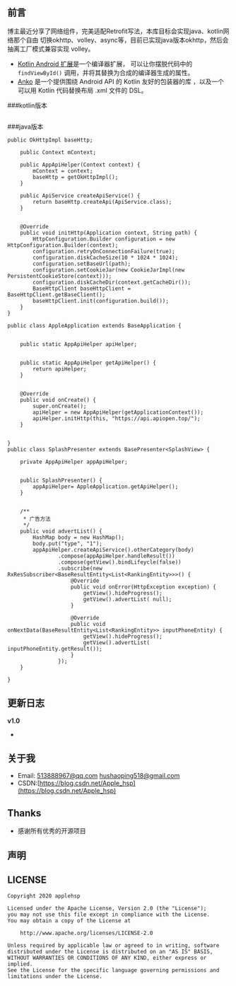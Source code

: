 ## 前言

  博主最近分享了网络组件，完美适配Retrofit写法，本库目标会实现java、kotlin网络那个自由
切换okhttp、volley、async等，目前已实现java版本okhttp，然后会抽离工厂模式兼容实现
volley。

- [Kotlin Android 扩展](https://www.kotlincn.net/docs/tutorials/android-plugin.html)是一个编译器扩展， 可以让你摆脱代码中的 `findViewById()` 调用，并将其替换为合成的编译器生成的属性。
- [Anko](http://github.com/kotlin/anko) 是一个提供围绕 Android API 的 Kotlin 友好的包装器的库 ，以及一个可以用 Kotlin 代码替换布局 .xml 文件的 DSL。


###kotlin版本
```

```

###java版本
```
public OkHttpImpl baseHttp;

    public Context mContext;

    public AppApiHelper(Context context) {
        mContext = context;
        baseHttp = getOkHttpImpl();
    }

    public ApiService createApiService() {
        return baseHttp.createApi(ApiService.class);
    }


    @Override
    public void initHttp(Application context, String path) {
        HttpConfiguration.Builder configuration = new HttpConfiguration.Builder(context);
        configuration.retryOnConnectionFailure(true);
        configuration.diskCacheSize(10 * 1024 * 1024);
        configuration.setBaseUrl(path);
        configuration.setCookieJar(new CookieJarImpl(new PersistentCookieStore(context)));
        configuration.diskCacheDir(context.getCacheDir());
        BaseHttpClient baseHttpClient = BaseHttpClient.getBaseClient();
        baseHttpClient.init(configuration.build());
    }
}

public class AppleApplication extends BaseApplication {


    public static AppApiHelper apiHelper;


    public static AppApiHelper getApiHelper() {
        return apiHelper;
    }


    @Override
    public void onCreate() {
        super.onCreate();
        apiHelper = new AppApiHelper(getApplicationContext());
        apiHelper.initHttp(this, "https://api.apiopen.top/");
    }


}
public class SplashPresenter extends BasePresenter<SplashView> {

    private AppApiHelper appApiHelper;


    public SplashPresenter() {
        appApiHelper= AppleApplication.getApiHelper();
    }


    /**
     * 广告方法
     */
    public void advertList() {
        HashMap body = new HashMap();
        body.put("type", "1");
        appApiHelper.createApiService().otherCategory(body)
                .compose(appApiHelper.handleResult())
                .compose(getView().bindLifeycle(false))
                .subscribe(new RxResSubscriber<BaseResultEntity<List<RankingEntity>>>() {
                    @Override
                    public void onError(HttpException exception) {
                        getView().hideProgress();
                        getView().advertList( null);
                    }

                    @Override
                    public void onNextData(BaseResultEntity<List<RankingEntity>> inputPhoneEntity) {
                        getView().hideProgress();
                        getView().advertList( inputPhoneEntity.getResult());
                    }
                });
    }

}
```
## 更新日志

**v1.0**

 - 

## 关于我

 - Email: 513888967@qq.com hushaoping518@gmail.com
 - CSDN:[https://blog.csdn.net/Apple_hsp](https://blog.csdn.net/Apple_hsp)

## Thanks

- 感谢所有优秀的开源项目

## 声明

## LICENSE

```
Copyright 2020 applehsp

Licensed under the Apache License, Version 2.0 (the "License");
you may not use this file except in compliance with the License.
You may obtain a copy of the License at

    http://www.apache.org/licenses/LICENSE-2.0

Unless required by applicable law or agreed to in writing, software
distributed under the License is distributed on an "AS IS" BASIS,
WITHOUT WARRANTIES OR CONDITIONS OF ANY KIND, either express or implied.
See the License for the specific language governing permissions and
limitations under the License.
```

